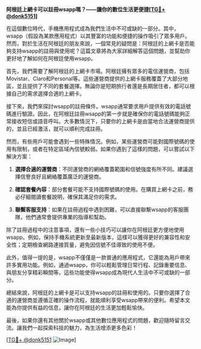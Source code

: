 **阿根廷上網卡可以註冊wsapp嗎？——讓你的數位生活更便捷[[TG💪+ @donk5151](https://t.me/s/donk5151)]**

在這個數位時代，手機應用程式成為我們生活中不可或缺的一部分。其中，wsapp（假設為某款應用程式）以其豐富的功能和便捷的操作吸引了眾多用戶。然而，對於生活在阿根廷的朋友來說，一個常見的疑問是：阿根廷的上網卡是否能夠支持wsapp的註冊與使用呢？這篇文章將為大家詳細解答這個問題，並幫助你更好地了解如何在阿根廷使用wsapp。

首先，我們需要了解阿根廷的上網卡市場。阿根廷擁有眾多的電信運營商，包括Movistar、Claro和Personal等。這些運營商提供的上網卡服務覆蓋了大部分地區，並且提供了不同的套餐選擇。無論你是短期旅行者還是長期居住者，都可以根據自己的需求選擇合適的上網卡。

接下來，我們來探討wsapp的註冊條件。wsapp通常要求用戶提供有效的電話號碼進行驗證。因此，在阿根廷註冊wsapp的第一步就是確保你的電話號碼能夠正常接收短信或語音呼叫。大多數情況下，只要你的上網卡是由當地合法運營商提供的，並且已經激活，就可以順利完成註冊。

然而，有些用戶可能會遇到一些特殊情況。例如，某些運營商可能對國際號碼的使用有限制，或者在特定區域內信號較弱。如果你遇到了這樣的問題，可以嘗試以下解決方案：

1. **選擇合適的運營商**：不同運營商的網絡覆蓋範圍和信號強度有所不同。建議選擇信譽良好且網絡覆蓋廣泛的運營商。
   
2. **確認套餐內容**：部分套餐可能不支持國際號碼的使用。在購買上網卡之前，務必仔細閱讀套餐說明，確保其滿足你的需求。

3. **聯繫客服支持**：如果在註冊過程中遇到困難，可以直接聯繫wsapp的客服團隊，他們通常會提供專業的指導和幫助。

除了註冊過程中的注意事項，還有一些小技巧可以讓你在阿根廷更方便地使用wsapp。例如，保持手機系統更新至最新版本，這樣可以獲得更好的兼容性和安全性；定期檢查網路連接質量，避免因信號不佳導致的使用不便。

此外，值得一提的是，wsapp不僅僅是一款普通的應用程式，它還能為用戶帶來許多實用功能。例如，通過wsapp，你可以輕鬆管理日常行程、記錄重要信息、與朋友分享精彩瞬間等。這些功能使得wsapp成為現代人生活中不可或缺的一部分。

總結來說，阿根廷的上網卡是可以支持wsapp的註冊和使用的。只要你選擇了合適的運營商並遵循正確的操作流程，就能順利享受wsapp帶來的便利。希望本文能為你提供有益的信息，讓你在阿根廷的生活更加輕鬆愉快。

最後，如果你還有其他關於wsapp或其他數位應用程式的問題，歡迎隨時留言交流。讓我們一起探索科技的魅力，為生活增添更多色彩！

[[TG💪+ @donk5151](https://t.me/s/donk5151) ![Image](https://i.postimg.cc/rwNCRYN7/Snipaste-2025-04-30-17-27-05.png)]